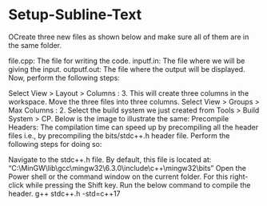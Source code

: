# Setup-Subline-Text


OCreate three new files as shown below and make sure all of them are in the same folder.

file.cpp: The file for writing the code.
inputf.in: The file where we will be giving the input.
outputf.out: The file where the output will be displayed.
Now, perform the following steps:

Select View > Layout > Columns : 3. This will create three columns in the workspace. Move the three files into three columns.
Select View > Groups > Max Columns : 
2. Select the build system we just created from Tools > Build System > CP.
Below is the image to illustrate the same:
Precompile Headers:
The compilation time can speed up by precompiling all the header files i.e., by precompiling the bits/stdc++.h header file. Perform the following steps for doing so:

Navigate to the stdc++.h file. By default, this file is located at: “C:\MinGW\lib\gcc\mingw32\6.3.0\include\c++\mingw32\bits”
Open the Power shell or the command window on the current folder. For this right-click while pressing the Shift key.
Run the below command to compile the header.
g++ stdc++.h -std=c++17
